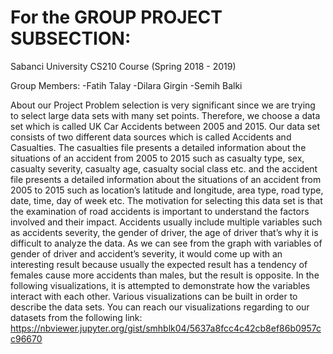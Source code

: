 # For the GROUP PROJECT SUBSECTION:
Sabanci University CS210 Course (Spring 2018 - 2019)

Group Members:
-Fatih Talay
-Dilara Girgin
-Semih Balki

About our Project
Problem selection is very significant since we are trying to select large data sets with many set points. Therefore, we choose a data set which is called UK Car Accidents between 2005 and 2015. Our data set consists of two different data sources which is called Accidents and Casualties. The casualties file presents a detailed information about the situations of an accident from 2005 to 2015 such as casualty type, sex, casualty severity, casualty age, casualty social class etc. and the accident file presents a detailed information about the situations of an accident from 2005 to 2015 such as location’s latitude and longitude, area type, road type, date, time, day of week etc. The motivation for selecting this data set is that the examination of road accidents is important to understand the factors involved and their impact. Accidents usually include multiple variables such as accidents severity, the gender of driver, the age of driver that’s why it is difficult to analyze the data. As we can see from the graph with variables of gender of driver and accident’s severity, it would come up with an interesting result because usually the expected result has a tendency of females cause more accidents than males, but the result is opposite. In the following visualizations, it is attempted to demonstrate how the variables interact with each other. Various visualizations can be built in order to describe the data sets. You can reach our visualizations regarding to our datasets from the following link: https://nbviewer.jupyter.org/gist/smhblk04/5637a8fcc4c42cb8ef86b0957cc96670
